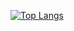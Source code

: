 [![Top Langs](https://github-readme-stats.vercel.app/api/top-langs/?username=clmode99&layout=compact
)](https://github.com/anuraghazra/github-readme-stats)
